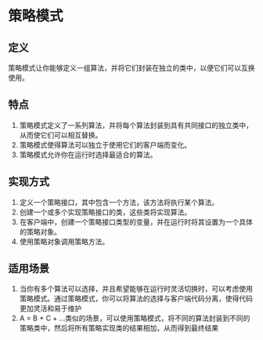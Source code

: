 # 策略模式
## 定义
策略模式让你能够定义一组算法，并将它们封装在独立的类中，以便它们可以互换使用。
## 特点
1. 策略模式定义了一系列算法，并将每个算法封装到具有共同接口的独立类中，从而使它们可以相互替换。
2. 策略模式使得算法可以独立于使用它们的客户端而变化。
3. 策略模式允许你在运行时选择最适合的算法。
## 实现方式
1. 定义一个策略接口，其中包含一个方法，该方法将执行某个算法。
2. 创建一个或多个实现策略接口的类，这些类将实现算法。
3. 在客户端中，创建一个策略接口类型的变量，并在运行时将其设置为一个具体的策略对象。
4. 使用策略对象调用策略方法。
## 适用场景
1. 当你有多个算法可以选择，并且希望能够在运行时灵活切换时，可以考虑使用策略模式。通过策略模式，你可以将算法的选择与客户端代码分离，使得代码更加灵活和易于维护
2. A = B + C + ...类似的场景，可以使用策略模式，将不同的算法封装到不同的策略类中，然后将所有策略实现类的结果相加，从而得到最终结果